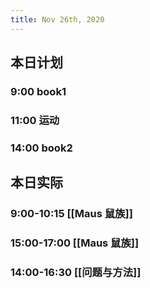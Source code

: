 ```yaml
---
title: Nov 26th, 2020
---
```


## 本日计划
### 9:00 book1
### 11:00 运动
### 14:00 book2
## 本日实际
### 9:00-10:15 [[Maus 鼠族]]
### 15:00-17:00 [[Maus 鼠族]]
### 14:00-16:30 [[问题与方法]]
### 
